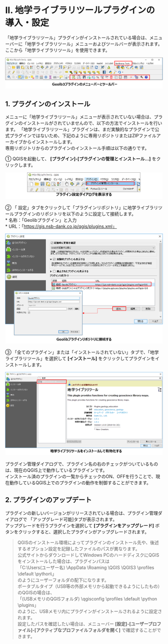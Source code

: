 # II.	地学ライブラリツールプラグインの導入・設定

「地学ライブラリツール」プラグインがインストールされている場合は、メニューバーに「地学ライブラリツール」メニューおよびツールバーが表示されます。  
ここから「地学ライブラリツール」を使用できます。   

![メニューバーとツールバー](./img/chapter02_01.png)


## 1.	プラグインのインストール

メニューに「地学ライブラリツール」メニューが表示されていない場合は、プラグインのインストールがされていませんので、以下の方法でインストールを行います。
「地学ライブラリツール」プラグインは、まだ実験的なプラグインで公式プラグインではないため、下記のように専用リポジトリまたはZIPファイルアーカイブからインストールします。  
専用リポジトリからのプラグインのインストール手順は以下の通りです。

① QGISを起動して、 **[プラグイン]-[プラグインの管理とインストール...]**  をクリックします。  

 ![プラグイン設定ダイアログを表示する](./img/chapter02_02.png)


② 「 設定」タブをクリックして「プラグインリポジトリ」に地学ライブラリツールプラグインのリポジトリを以下のように設定して接続します。    
    * 名称：「Geolibプラグイン」と入力  
    * URL：「https://gis.nsb-dank.co.jp/qgis/plugins.xml」  
    
![](./img/chapter02_03.png)

③ 「全てのプラグイン」または「インストールされていない」タブで、「地学ライブラリツール」を選択して **[インストール]**  をクリックしてプラグインをインストールします。

![](./img/chapter02_04.png)  

プラグイン管理ダイアログで、プラグイン名の右のチェックがついているものは、現在のQGIS上で動作しているプラグインです。  
インストール済のプラグインの一覧からチェックのON、OFFを行うことで、現在動作しているQGIS上でのプラグインの動作を制御することができます。

## 2.	プラグインのアップデート

プラグインの新しいバージョンがリリースされている場合は、プラグイン管理ダイアログで	「アップグレード可能]タブが表示されます。  
アップグレードを行うプラグインを選択して **[プラグインをアップグレード]** ボタンをクリックすると、選択したプラグインがアップグレードされます。

> QGISのインストール環境によってプラグインのインストール先や、後述するオプション設定を記録したファイルのパスが異なります。  
> 公式サイトからダウンロードしてWindows PCのハードディスクにQGISをインストールした場合は、プラグインパスは  
> 「C:\Users\(ユーザー名) \AppData \Roaming \QGIS \QGIS3 \profiles \default \python\」  
> のようにユーザーフォルダの配下になります。  
> ポータブルタイプ（USB等の外部メモリから起動できるようにしたもの）のQGISの場合は、  
> 「(USBメモリのQGISフォルダ) \qgisconfig \profiles \default \python \plugins」  
> のように、USBメモリ内にプラグインがインストールされるように設定されます。  
> 設定したパスを確認したい場合は、メニューバー **[設定]-[ユーザープロファイル]-[アクティブなプロファイルフォルダを開く]**  で確認することができます。








